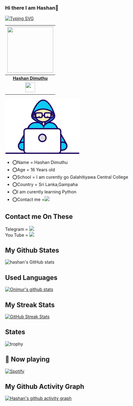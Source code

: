 ### Hi there I am Hashan👋

[![Typing SVG](https://readme-typing-svg.herokuapp.com/?color=66FF00&lines=--Hi+I'm+Hashan+;--Curently+Learning+Python+language;--A+Student+Yet+;--I+am+16+years+old+;--Want+to+be+a+Software+Engineer)](https://git.io/typing-svg)

|<a href="https://t.me/HashanDimuthu/"><img src="https://avatars.githubusercontent.com/u/91044348?v=4" width="150px" height="150px" /></a> |
|:---------------------------------------------------------------------------------------------------------------------------------------:|
|       **[Hashan Dimuthu](https://hashandimuthu.github.io/Hashan.github.io/)**                                                                                |
| <a href="https://github.com/HashanDimuthu"><img src="https://cdn.iconscout.com/icon/free/png-256/github-108-438008.png" width="32px" height="32px"></a>|

<img align="senter" src="https://github.com/RazorKenway/RazorKenway/raw/main/Developer.gif" style="max-width:50%;">

- ⭕Name = Hashan Dimuthu
- ⭕Age = 16 Years old
- ⭕School = I am curently go Galahitiyawa Central College
- ⭕Country = Sri Lanka,Gampaha
- ⭕I am curently learning Python
- ⭕Contact me =<a href="https://t.me/HashanDimuthu"><img src="https://img.shields.io/badge/Hashan Dimuthu-blue.svg?logo=telegram"></a>

## Contact me On These

Telegram = <a href="https://t.me/HashanDimuthu"><img src="https://img.shields.io/badge/Hashan Dimuthu-blue.svg?logo=telegram"></a><br>
You Tube = <a href="https://www.youtube.com/channel/UCMb9Rcf7mh71x9glgb5oR8A"><img src="https://img.shields.io/badge/Hashan Dimuthu-red.svg?logo=YouTube"></a><br>
## My Github States

![hashan's GitHub stats](https://github-readme-stats.vercel.app/api?username=HashanDimuthu&show_icons=true&theme=highcontrast)

## Used Languages

<a href="https://github-readme-stats.vercel.app/api/top-langs/?username=viharsenindu">
    <img width="40%"alt="Onimur's github stats" src="https://github-readme-stats.vercel.app/api/top-langs/?username=viharasenindu&show_icons=true&theme=midnight-purple" />
  </a>

## My Streak Stats

[![GitHub Streak Stats](https://github-readme-streak-stats.herokuapp.com/?user=HashanDimuthu&theme=highcontrast)](https://github.com/HashanDimuthu/github-readme-streak-stats)

## States

![trophy](https://github-profile-trophy.vercel.app/?username=HashanDimuthu&theme=juicyfresh&no-bg=true&no-frame=true&column=4&")

## 🎵 Now playing
[![Spotify](https://novatorem.vercel.app/api/spotify)](https://spotify.com/)

## My Github Activity Graph

[![Hashan's github activity graph](https://activity-graph.herokuapp.com/graph?username=HashanDimuthu&theme=dracula)](https://github.com/HashanDimuthu/github-readme-activity-graph)




